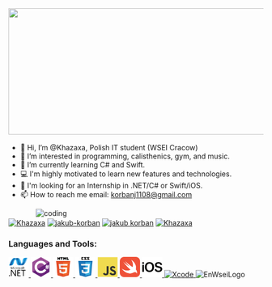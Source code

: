 <img src="https://i.imgur.com/fKhdIdD.png" width= 1080 height = 250>





- 👋 Hi, I’m @Khazaxa, Polish IT student (WSEI Cracow)
- 👀 I’m interested in programming, calisthenics, gym, and music.
- 🌱 I’m currently learning C# and Swift.
- 💻 I'm highly motivated to learn new features and technologies.
- 💞️ I'm looking for an Internship in .NET/C# or Swift/iOS.
- 📫 How to reach me email: korbanj1108@gmail.com

<!---
Khazaxa/Khazaxa is a ✨ special ✨ repository because its `README.md` (this file) appears on your GitHub profile.
You can click the Preview link to take a look at your changes.
--->





<img align="right" alt="coding" width="450" 
src="https://media.giphy.com/media/qgQUggAC3Pfv687qPC/giphy.gif" alt="coding">






<p align="left">
<a href="https://twitter.com/Khazaxa" target="blank"><img align="center" src="https://raw.githubusercontent.com/rahuldkjain/github-profile-readme-generator/master/src/images/icons/Social/twitter.svg" alt="Khazaxa" height="30" width="40" /></a>
<a href="https://www.linkedin.com/in/jakub-korban-63162b237/" target="blank"><img align="center" src="https://raw.githubusercontent.com/rahuldkjain/github-profile-readme-generator/master/src/images/icons/Social/linked-in-alt.svg" alt="jakub-korban" height="30" width="40" /></a>
<a href="https://www.facebook.com/profile.php?id=100010183157893" target="blank"><img align="center" src="https://raw.githubusercontent.com/rahuldkjain/github-profile-readme-generator/master/src/images/icons/Social/facebook.svg" alt="jakub korban" height="30" width="40" /></a>
<a href="https://www.instagram.com/Khazaxa/" target="blank"><img align="center" src="https://raw.githubusercontent.com/rahuldkjain/github-profile-readme-generator/master/src/images/icons/Social/instagram.svg" alt="Khazaxa" height="30" width="40" /></a>
</p>

<h3 align="left">Languages and Tools:</h3>
 <a href="https://dotnet.microsoft.com/" target="_blank" rel="noreferrer"> <img src="https://raw.githubusercontent.com/devicons/devicon/master/icons/dot-net/dot-net-original-wordmark.svg" alt="dotnet" width="40" height="40"/> </a> <a href="https://www.w3schools.com/cs/" target="_blank" rel="noreferrer"> <img src="https://raw.githubusercontent.com/devicons/devicon/master/icons/csharp/csharp-original.svg" alt="csharp" width="40" height="40"/> </a> <a href="https://www.w3.org/html/" target="_blank" rel="noreferrer"> <img src="https://raw.githubusercontent.com/devicons/devicon/master/icons/html5/html5-original-wordmark.svg" alt="html5" width="40" height="40"/> </a> <a href="https://www.w3schools.com/css/" target="_blank" rel="noreferrer"> <img src="https://raw.githubusercontent.com/devicons/devicon/master/icons/css3/css3-original-wordmark.svg" alt="css3" width="40" height="40"/> </a>  <a href="https://developer.mozilla.org/en-US/docs/Web/JavaScript" target="_blank" rel="noreferrer"> <img src="https://raw.githubusercontent.com/devicons/devicon/master/icons/javascript/javascript-original.svg" alt="javascript" width="40" height="40"/> </a> <a
 href="https://developer.apple.com/swift/" target="_blank" rel="noreferrer"> <img src="https://raw.githubusercontent.com/github/explore/80688e429a7d4ef2fca1e82350fe8e3517d3494d/topics/swift/swift.png" alt="Swift" width="40" height="40"> </a> <a href="https://developer.apple.com/" target="_blank" rel="noreferrer"> <img src="https://raw.githubusercontent.com/github/explore/80688e429a7d4ef2fca1e82350fe8e3517d3494d/topics/ios/ios.png" alt="iOS" width="40" height="40"> </a> <a href="https://developer.apple.com/xcode/" target="_blank" rel="noreferrer"> <img src="https://developer.apple.com/assets/elements/icons/xcode-12/xcode-12-96x96_2x.png" alt="Xcode" width="40" height="40"> </a>




<img src="https://en.wsei.edu.pl/wp-content/uploads//2019/03/wsei-logo-svg-en.svg" alt="EnWseiLogo" width="300" height="290">
